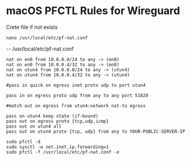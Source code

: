 # macOS PFCTL Rules for Wireguard

Crete file if not exists
```
nano /usr/local/etc/pf-nat.conf
```
-- /usr/local/etc/pf-nat.conf
```
nat on en0 from 10.0.0.0/24 to any -> (en0)
nat on en0 from 10.0.0.4/32 to any -> (en0)
nat on utun4 from 10.0.0.0/24 to any -> (utun4)
nat on utun4 from 10.0.0.4/32 to any -> (utun4)

#pass in quick on egress inet proto udp to port utun4

pass in on egress proto udp from any to any port 51820

#match out on egress from utun4:network nat-to egress

pass on utun4 keep state (if-bound)
pass out on egress proto {tcp,udp,icmp}
pass out on utun4 all
pass out on utun4 proto {tcp, udp} from any to YOUR-PUBLIC-SERVER-IP
```


```
sudo pfctl -d
sudo sysctl -w net.inet.ip.forwarding=1
sudo pfctl -f /usr/local/etc/pf-nat.conf -e
```
